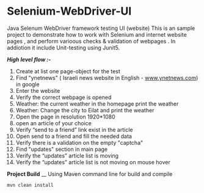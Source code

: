 # Selenium-WebDriver-UI
Java Selenum WebDriver framework testing UI (website)
This is an sample project to demonstrate how to work with Selenium and internet website pages , and perform varioous checks & validation of webpages .
In addiotion it include Unit-testing using Junit5.

**_High level flow :-_**
1. Create at list one page-object for the test
2. Find "ynetnews" ( Israeli news website in English - www.ynetnews.com) in google
3. Enter the website
4. Verify the correct webpage is opened
5. Weather:  the current weather in the homepage print the weather
6. Weather:  Change the city to Eilat and print the weather
7. Open the page in resolution 1920*1080
8. open an article of your choice
9. Verify “send to a friend” link exist in the article
10. Open send to a friend and fill the needed data
11. Verify there is a validation on the empty "captcha"
12. Find "updates" section in main  page
13. Verify the “updates” article list is moving
14. Verify the “updates” article list is not moving on mouse hover


**Project Build**
__
Using Maven command line for build and compile 
```
mvn clean install
```
